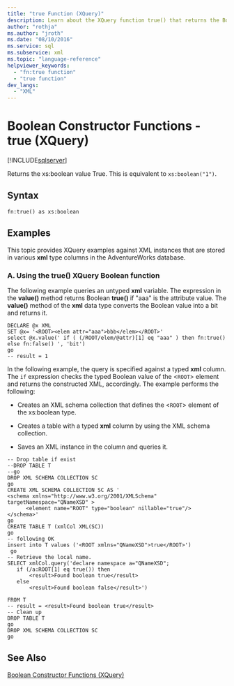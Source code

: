 ```yaml
---
title: "true Function (XQuery)"
description: Learn about the XQuery function true() that returns the Boolean value True.
author: "rothja"
ms.author: "jroth"
ms.date: "08/10/2016"
ms.service: sql
ms.subservice: xml
ms.topic: "language-reference"
helpviewer_keywords:
  - "fn:true function"
  - "true function"
dev_langs:
  - "XML"
---
```

# Boolean Constructor Functions - true (XQuery)
[!INCLUDE[sqlserver](../includes/applies-to-version/sqlserver.md)]

  Returns the xs:boolean value True. This is equivalent to `xs:boolean("1")`.  
  
## Syntax  
  
```  
fn:true() as xs:boolean  
```  
  
## Examples  
 This topic provides XQuery examples against XML instances that are stored in various **xml** type columns in the AdventureWorks database.  
  
### A. Using the true() XQuery Boolean function  
 The following example queries an untyped **xml** variable. The expression in the **value()** method returns Boolean **true()** if "aaa" is the attribute value. The **value()** method of the **xml** data type converts the Boolean value into a bit and returns it.  
  
```  
DECLARE @x XML  
SET @x= '<ROOT><elem attr="aaa">bbb</elem></ROOT>'  
select @x.value(' if ( (/ROOT/elem/@attr)[1] eq "aaa" ) then fn:true() else fn:false() ', 'bit')  
go  
-- result = 1  
```  
  
 In the following example, the query is specified against a typed **xml** column. The `if` expression checks the typed Boolean value of the <`ROOT`> element and returns the constructed XML, accordingly. The example performs the following:  
  
-   Creates an XML schema collection that defines the <`ROOT`> element of the xs:boolean type.  
  
-   Creates a table with a typed **xml** column by using the XML schema collection.  
  
-   Saves an XML instance in the column and queries it.  
  
```  
-- Drop table if exist  
--DROP TABLE T  
--go  
DROP XML SCHEMA COLLECTION SC  
go  
CREATE XML SCHEMA COLLECTION SC AS '  
<schema xmlns="http://www.w3.org/2001/XMLSchema"  
targetNamespace="QNameXSD" >  
      <element name="ROOT" type="boolean" nillable="true"/>  
</schema>'  
go  
CREATE TABLE T (xmlCol XML(SC))  
go  
-- following OK  
insert into T values ('<ROOT xmlns="QNameXSD">true</ROOT>')  
 go  
-- Retrieve the local name.   
SELECT xmlCol.query('declare namespace a="QNameXSD";   
   if (/a:ROOT[1] eq true()) then  
       <result>Found boolean true</result>  
   else  
       <result>Found boolean false</result>')  
  
FROM T  
-- result = <result>Found boolean true</result>  
-- Clean up  
DROP TABLE T  
go  
DROP XML SCHEMA COLLECTION SC  
go  
```  
  
## See Also  
 [Boolean Constructor Functions &#40;XQuery&#41;](./xquery-functions-against-the-xml-data-type.md)  
  
